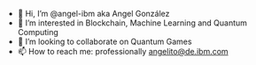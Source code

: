 - 👋 Hi, I’m @angel-ibm aka Angel González
- 👀 I’m interested in Blockchain, Machine Learning and Quantum Computing
- 💞️ I’m looking to collaborate on Quantum Games
- 📫 How to reach me: professionally angelito@de.ibm.com

<!---
angel-ibm/angel-ibm is a ✨ special ✨ repository because its `README.md` (this file) appears on your GitHub profile.
You can click the Preview link to take a look at your changes.
--->
